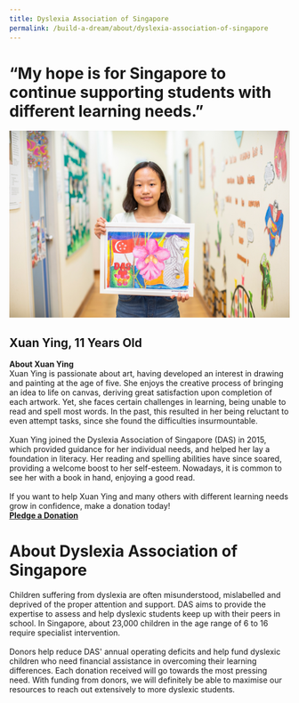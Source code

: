 ```yaml
---
title: Dyslexia Association of Singapore
permalink: /build-a-dream/about/dyslexia-association-of-singapore
---
```


# “My hope is for Singapore to continue supporting students with different learning needs.”  
<a href="https://www.giving.sg/campaigns/Build_a_Dream_Dyslexia_Association_of_Singapore"> <img src="/images/BaDDyslexiaAssociation.jpg"/></a>
## Xuan Ying, 11 Years Old
**About Xuan Ying**<br>
Xuan Ying is passionate about art, having developed an interest in drawing and painting at the age of five. She enjoys the creative process of bringing an idea to life on canvas, deriving great satisfaction upon completion of each artwork. Yet, she faces certain challenges in learning, being unable to read and spell most words. In the past, this resulted in her being reluctant to even attempt tasks, since she found the difficulties insurmountable. 
<br>
<br>
Xuan Ying joined the Dyslexia Association of Singapore (DAS) in 2015, which provided guidance for her individual needs, and helped her lay a foundation in literacy. Her reading and spelling abilities have since soared, providing a welcome boost to her self-esteem. Nowadays, it is common to see her with a book in hand, enjoying a good read.
<br>
<br>
If you want to help Xuan Ying and many others with different learning needs grow in confidence, make a donation today!<font color="orangered"><b><br><a href="https://www.giving.sg/campaigns/Build_a_Dream_Dyslexia_Association_of_Singapore">Pledge a Donation</a></b></font>
<br>
      
# About Dyslexia Association of Singapore 
  
Children suffering from dyslexia are often misunderstood, mislabelled and deprived of the proper attention and support. DAS aims to provide the expertise to assess and help dyslexic students keep up with their peers in school. In Singapore, about 23,000 children in the age range of 6 to 16 require specialist intervention. 
<br>
<br>
Donors help reduce DAS' annual operating deficits and help fund dyslexic children who need financial assistance in overcoming their learning differences. Each donation received will go towards the most pressing need. With funding from donors, we will definitely be able to maximise our resources to reach out extensively to more dyslexic students.


